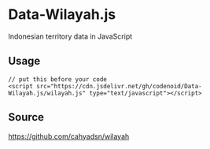 # Data-Wilayah.js
Indonesian territory data in JavaScript

## Usage

```
// put this before your code
<script src="https://cdn.jsdelivr.net/gh/codenoid/Data-Wilayah.js/wilayah.js" type="text/javascript"></script>
```

## Source

https://github.com/cahyadsn/wilayah
